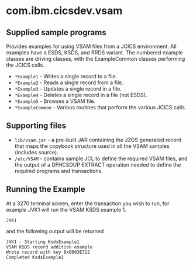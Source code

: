 com.ibm.cicsdev.vsam
===

## Supplied sample programs

Provides examples for using VSAM files from a JCICS environment.
All examples have a ESDS, KSDS, and RRDS variant.
The numbered example classes are driving classes, with the ExampleCommon classes performing the JCICS calls.

* `*Example1` - Writes a single record to a file.
* `*Example2` - Reads a single record from a file.
* `*Example3` - Updates a single record in a file.
* `*Example4` - Deletes a single record in a file (not ESDS).
* `*Example5` - Browses a VSAM file.
* `*ExampleCommon` - Various routines that perform the various JCICS calls.

## Supporting files

* `lib/vsam.jar` - a pre-built JAR containing the JZOS generated record that maps the copybook structure used in all the VSAM samples (includes source). 
* `/etc/VSAM` - contains sample JCL to define the required VSAM files, and the output of a DFHCSDUP EXTRACT operation needed to define the required programs and transactions.
    

## Running the Example

At a 3270 terminal screen, enter the transaction you wish to run, for example JVK1 will run the VSAM KSDS example 1. 

    JVK1

and the following output will be returned 

    JVK1 - Starting KsdsExample1      
    VSAM KSDS record addition example 
    Wrote record with key 0x0003E712  
    Completed KsdsExample1            
